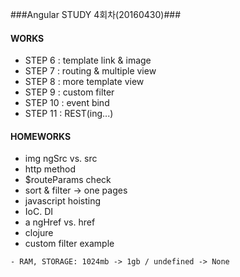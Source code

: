 ###Angular STUDY 4회차(20160430)###

#### WORKS ####
- STEP 6  : template link & image
- STEP 7  : routing & multiple view
- STEP 8  : more template view
- STEP 9  : custom filter
- STEP 10 : event bind
- STEP 11 : REST(ing...)

#### HOMEWORKS ####
- img ngSrc vs. src
- http method
- $routeParams check
- sort & filter -> one pages
- javascript hoisting
- IoC. DI
- a ngHref vs. href
- clojure
- custom filter example
```
- RAM, STORAGE: 1024mb -> 1gb / undefined -> None
```
